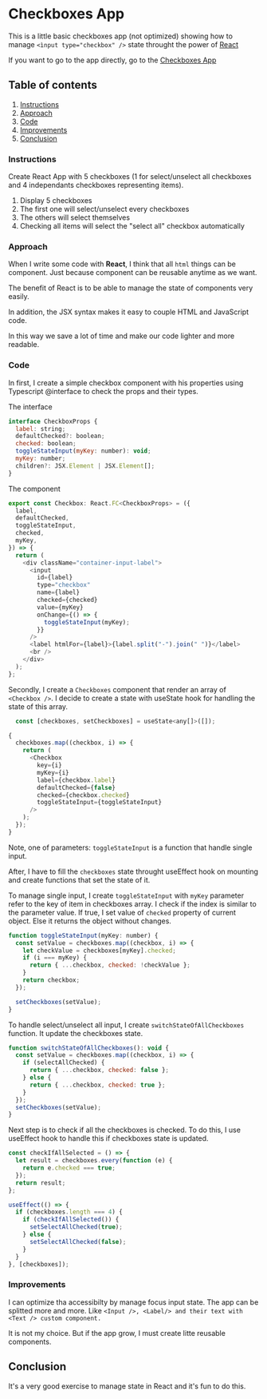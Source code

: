 # Checkboxes App

This is a little basic checkboxes app (not optimized) showing how to manage `<ìnput type="checkbox" />` state throught the power of [React](https://github.com/facebook/create-react-app)

If you want to go to the app directly, go to the [Checkboxes App]()

## Table of contents

1. [Instructions](#instructions)
2. [Approach](#approach)
3. [Code](#code)
4. [Improvements](#improvements)
5. [Conclusion](#conclusion)

### Instructions

Create React App with 5 checkboxes (1 for select/unselect all checkboxes and 4 independants checkboxes representing items).

1. Display 5 checkboxes
2. The first one will select/unselect every checkboxes
3. The others will select themselves
4. Checking all items will select the "select all" checkbox automatically

### Approach

When I write some code with **React**, I think that all `html` things can be component. Just because component can be reusable anytime as we want.

The benefit of React is to be able to manage the state of components very easily.

In addition, the JSX syntax makes it easy to couple HTML and JavaScript code.

In this way we save a lot of time and make our code lighter and more readable.

### Code

In first, I create a simple checkbox component with his properties using Typescript @interface to check the props and their types.

The interface

```javascript
interface CheckboxProps {
  label: string;
  defaultChecked?: boolean;
  checked: boolean;
  toggleStateInput(myKey: number): void;
  myKey: number;
  children?: JSX.Element | JSX.Element[];
}
```

The component

```javascript
export const Checkbox: React.FC<CheckboxProps> = ({
  label,
  defaultChecked,
  toggleStateInput,
  checked,
  myKey,
}) => {
  return (
    <div className="container-input-label">
      <input
        id={label}
        type="checkbox"
        name={label}
        checked={checked}
        value={myKey}
        onChange={() => {
          toggleStateInput(myKey);
        }}
      />
      <label htmlFor={label}>{label.split("-").join(" ")}</label>
      <br />
    </div>
  );
};
```

Secondly, I create a `Checkboxes` component that render an array of `<Checkbox />`.
I decide to create a state with useState hook for handling the state of this array.

```javascript
  const [checkboxes, setCheckboxes] = useState<any[]>([]);
```

```javascript
{
  checkboxes.map((checkbox, i) => {
    return (
      <Checkbox
        key={i}
        myKey={i}
        label={checkbox.label}
        defaultChecked={false}
        checked={checkbox.checked}
        toggleStateInput={toggleStateInput}
      />
    );
  });
}
```

Note, one of parameters: `toggleStateInput` is a function that handle single input.

After, I have to fill the `checkboxes` state throught useEffect hook on mounting and create functions that set the state of it.

To manage single input, I create `toggleStateInput` with `myKey` parameter refer to the key of item in checkboxes array. I check if the index is similar to the parameter value. If true, I set value of `checked` property of current object. Else it returns the object without changes.

```javascript
function toggleStateInput(myKey: number) {
  const setValue = checkboxes.map((checkbox, i) => {
    let checkValue = checkboxes[myKey].checked;
    if (i === myKey) {
      return { ...checkbox, checked: !checkValue };
    }
    return checkbox;
  });

  setCheckboxes(setValue);
}
```

To handle select/unselect all input, I create `switchStateOfAllCheckboxes` function. It update the checkboxes state.

```javascript
function switchStateOfAllCheckboxes(): void {
  const setValue = checkboxes.map((checkbox, i) => {
    if (selectAllChecked) {
      return { ...checkbox, checked: false };
    } else {
      return { ...checkbox, checked: true };
    }
  });
  setCheckboxes(setValue);
}
```

Next step is to check if all the checkboxes is checked. To do this, I use useEffect hook to handle this if checkboxes state is updated.

```javascript
const checkIfAllSelected = () => {
  let result = checkboxes.every(function (e) {
    return e.checked === true;
  });
  return result;
};
```

```javascript
useEffect(() => {
  if (checkboxes.length === 4) {
    if (checkIfAllSelected()) {
      setSelectAllChecked(true);
    } else {
      setSelectAllChecked(false);
    }
  }
}, [checkboxes]);
```

### Improvements

I can optimize tha accessibilty by manage focus input state.
The app can be splitted more and more. Like `<Input />, <Label/> and their text with <Text /> custom component.`

It is not my choice. But if the app grow, I must create litte reusable components.

## Conclusion

It's a very good exercise to manage state in React and it's fun to do this.
